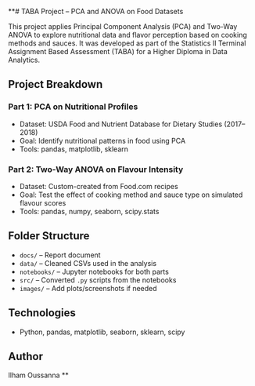 **# TABA Project – PCA and ANOVA on Food Datasets

This project applies Principal Component Analysis (PCA) and Two-Way ANOVA to explore nutritional data and flavor perception based on cooking methods and sauces. It was developed as part of the Statistics II Terminal Assignment Based Assessment (TABA) for a Higher Diploma in Data Analytics.

## Project Breakdown

### Part 1: PCA on Nutritional Profiles
- Dataset: USDA Food and Nutrient Database for Dietary Studies (2017–2018)
- Goal: Identify nutritional patterns in food using PCA
- Tools: pandas, matplotlib, sklearn

### Part 2: Two-Way ANOVA on Flavour Intensity
- Dataset: Custom-created from Food.com recipes
- Goal: Test the effect of cooking method and sauce type on simulated flavour scores
- Tools: pandas, numpy, seaborn, scipy.stats

## Folder Structure
- `docs/` – Report document
- `data/` – Cleaned CSVs used in the analysis
- `notebooks/` – Jupyter notebooks for both parts
- `src/` – Converted `.py` scripts from the notebooks
- `images/` – Add plots/screenshots if needed

## Technologies
- Python, pandas, matplotlib, seaborn, sklearn, scipy

## Author
Ilham Oussanna
**
